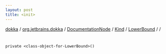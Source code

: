 ```yaml
---
layout: post
title: <init>
---
```

[dokka](../../../../../index.md) / [org.jetbrains.dokka](../../../../index.md) / [DocumentationNode](../../../index.md) / [Kind](../../index.md) / [LowerBound](../index.md) / [<class-object-for-LowerBound>](index.md) / [<init>](_init_.md)

# <init>

```
private <class-object-for-LowerBound>()
```
